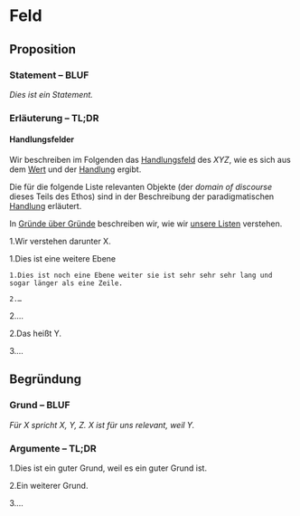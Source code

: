 # Feld

## Proposition

### Statement – BLUF

*Dies ist ein Statement.*

### Erläuterung – TL;DR

#### Handlungsfelder

Wir beschreiben im Folgenden das [Handlungsfeld](../synopsis/reasons.md) des *XYZ*, wie es sich aus dem [Wert](../values/vi_value.md) und der [Handlung](../actions/ai_action.md) ergibt.

Die für die folgende Liste relevanten Objekte (der *domain of discourse* dieses Teils des Ethos) sind in der Beschreibung der paradigmatischen [Handlung](../actions/ai_action.md) erläutert.

In [Gründe über Gründe](../synopsis/reasons.md) beschreiben wir, wie wir [unsere Listen](../synopsis/reasons.md) verstehen.

1.Wir verstehen darunter X.

  1.Dies ist eine weitere Ebene

    1.Dies ist noch eine Ebene weiter sie ist sehr sehr sehr lang und sogar länger als eine Zeile.

    2.…

  2.…

2.Das heißt Y.

3.…

## Begründung

### Grund – BLUF

*Für X spricht X, Y, Z.*
*X ist für uns relevant, weil Y.*

### Argumente – TL;DR

1.Dies ist ein guter Grund, weil es ein guter Grund ist.

2.Ein weiterer Grund.

3.…
